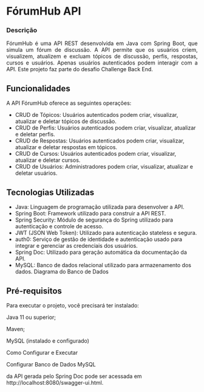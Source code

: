 # FórumHub API
### Descrição
<p align="justify">
FórumHub é uma API REST desenvolvida em Java com Spring Boot, que simula um fórum de discussão. A API permite que os usuários criem, visualizem, atualizem e excluam tópicos de discussão, perfis, respostas, cursos e usuários. Apenas usuários autenticados podem interagir com a API. Este projeto faz parte do desafio Challenge Back End.
</p>

## Funcionalidades
A API FórumHub oferece as seguintes operações:

 - CRUD de Tópicos: Usuários autenticados podem criar, visualizar, atualizar e deletar tópicos de discussão. 
 - CRUD de Perfis: Usuários autenticados podem criar, visualizar, atualizar e deletar perfis.
 - CRUD de Respostas: Usuários autenticados podem criar, visualizar, atualizar e deletar respostas em tópicos.
 - CRUD de Cursos: Usuários autenticados podem criar, visualizar, atualizar e deletar cursos.
 - CRUD de Usuários: Administradores podem criar, visualizar, atualizar e deletar usuários. 

## Tecnologias Utilizadas

- Java: Linguagem de programação utilizada para desenvolver a API.
- Spring Boot: Framework utilizado para construir a API REST.
- Spring Security: Módulo de segurança do Spring utilizado para autenticação e controle de acesso.
- JWT (JSON Web Token): Utilizado para autenticação stateless e segura.
- auth0: Serviço de gestão de identidade e autenticação usado para integrar e gerenciar as credenciais dos usuários.
- Spring Doc: Utilizado para geração automática da documentação da API.
- MySQL: Banco de dados relacional utilizado para armazenamento dos dados.
Diagrama do Banco de Dados


## Pré-requisitos

Para executar o projeto, você precisará ter instalado:

<p>Java 11 ou superior;</p>
<p>Maven;</p>
<p>MySQL (instalado e configurado)</p>
<p>Como Configurar e Executar</p>
<p>Configurar Banco de Dados MySQL</p>
da API gerada pelo Spring Doc pode ser acessada em http://localhost:8080/swagger-ui.html.